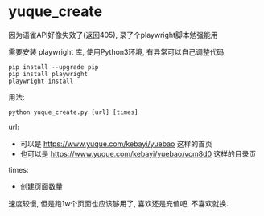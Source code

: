 # yuque_create

因为语雀API好像失效了(返回405), 录了个playwright脚本勉强能用

需要安装 playwright 库, 使用Python3环境, 有异常可以自己调整代码

```
pip install --upgrade pip
pip install playwright
playwright install
```

用法: 
```
python yuque_create.py [url] [times]
```

url: 
- 可以是 https://www.yuque.com/kebayi/yuebao 这样的首页
- 也可以是 https://www.yuque.com/kebayi/yuebao/vcm8d0 这样的目录页

times:
- 创建页面数量

速度较慢, 但是跑1w个页面也应该够用了, 喜欢还是充值吧, 不喜欢就换.